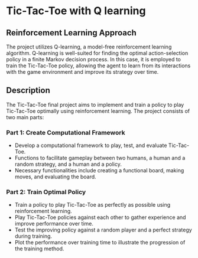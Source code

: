 # Tic-Tac-Toe with Q learning

## Reinforcement Learning Approach
The project utilizes Q-learning, a model-free reinforcement learning algorithm. Q-learning is well-suited for finding the optimal action-selection policy in a finite Markov decision process. In this case, it is employed to train the Tic-Tac-Toe policy, allowing the agent to learn from its interactions with the game environment and improve its strategy over time.

## Description

The Tic-Tac-Toe final project aims to implement and train a policy to play Tic-Tac-Toe optimally using reinforcement learning. The project consists of two main parts:

### Part 1: Create Computational Framework
- Develop a computational framework to play, test, and evaluate Tic-Tac-Toe.
- Functions to facilitate gameplay between two humans, a human and a random strategy, and a human and a policy.
- Necessary functionalities include creating a functional board, making moves, and evaluating the board.

### Part 2: Train Optimal Policy
- Train a policy to play Tic-Tac-Toe as perfectly as possible using reinforcement learning.
- Play Tic-Tac-Toe policies against each other to gather experience and improve performance over time.
- Test the improving policy against a random player and a perfect strategy during training.
- Plot the performance over training time to illustrate the progression of the training method.
